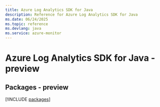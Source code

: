 ```yaml
---
title: Azure Log Analytics SDK for Java
description: Reference for Azure Log Analytics SDK for Java
ms.date: 06/24/2025
ms.topic: reference
ms.devlang: java
ms.service: azure-monitor
---
```

# Azure Log Analytics SDK for Java - preview
## Packages - preview
[!INCLUDE [packages](log-analytics-index.md)]